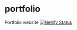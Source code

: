 # portfolio
 Portfolio website
 [![Netlify Status](https://api.netlify.com/api/v1/badges/9d380693-f789-48f9-9cc7-4850d28e1fa6/deploy-status)](https://app.netlify.com/sites/surajkumbhar/deploys)
